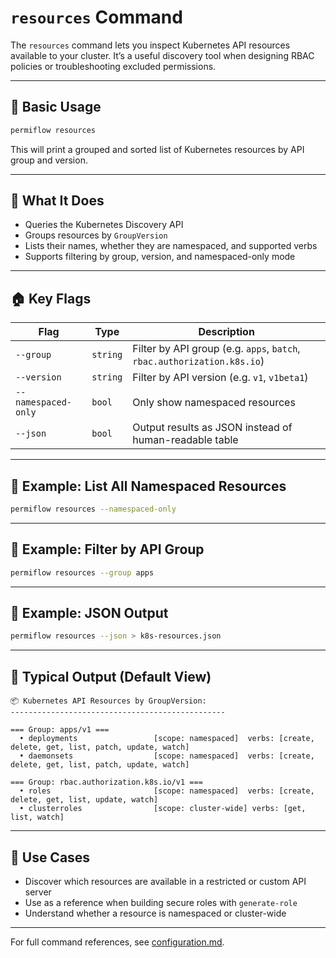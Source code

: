 # `resources` Command

The `resources` command lets you inspect Kubernetes API resources available to your cluster. It’s a useful discovery tool when designing RBAC policies or troubleshooting excluded permissions.

---

## 🔧 Basic Usage

```bash
permiflow resources
```

This will print a grouped and sorted list of Kubernetes resources by API group and version.

---

## 🚧 What It Does

- Queries the Kubernetes Discovery API
- Groups resources by `GroupVersion`
- Lists their names, whether they are namespaced, and supported verbs
- Supports filtering by group, version, and namespaced-only mode

---

## 🏠 Key Flags

| Flag                | Type     | Description                                                             |
| ------------------- | -------- | ----------------------------------------------------------------------- |
| `--group`           | `string` | Filter by API group (e.g. `apps`, `batch`, `rbac.authorization.k8s.io`) |
| `--version`         | `string` | Filter by API version (e.g. `v1`, `v1beta1`)                            |
| `--namespaced-only` | `bool`   | Only show namespaced resources                                          |
| `--json`            | `bool`   | Output results as JSON instead of human-readable table                  |

---

## 🔢 Example: List All Namespaced Resources

```bash
permiflow resources --namespaced-only
```

---

## 🔢 Example: Filter by API Group

```bash
permiflow resources --group apps
```

---

## 🔢 Example: JSON Output

```bash
permiflow resources --json > k8s-resources.json
```

---

## 🚀 Typical Output (Default View)

```
📦 Kubernetes API Resources by GroupVersion:
------------------------------------------------

=== Group: apps/v1 ===
  • deployments                 [scope: namespaced]  verbs: [create, delete, get, list, patch, update, watch]
  • daemonsets                  [scope: namespaced]  verbs: [create, delete, get, list, patch, update, watch]

=== Group: rbac.authorization.k8s.io/v1 ===
  • roles                       [scope: namespaced]  verbs: [create, delete, get, list, update, watch]
  • clusterroles                [scope: cluster-wide] verbs: [get, list, watch]
```

---

## 📄 Use Cases

- Discover which resources are available in a restricted or custom API server
- Use as a reference when building secure roles with `generate-role`
- Understand whether a resource is namespaced or cluster-wide

---

For full command references, see [configuration.md](./configuration.md).
